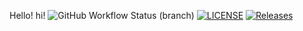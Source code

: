 Hello! hi!
![GitHub Workflow Status (branch)](https://img.shields.io/github/actions/workflow/status/ShathaMansour/sem/main.yml?branch=master)
[![LICENSE](https://img.shields.io/github/license/ShathaMansour/sem.svg?style=flat-square)](https://github.com/ShathaMansour/sem/blob/master/LICENSE)
[![Releases](https://img.shields.io/github/release/ShathaMansour/sem/all.svg?style=flat-square)](https://github.com/ShathaMansour/sem/releases)